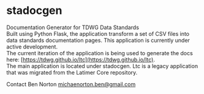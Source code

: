# stadocgen
Documentation Generator for TDWG Data Standards  
Built using Python Flask, the application transform a set of CSV files into data standards documentation pages. This application is currently under active development.  
The current iteration of the application is being used to generate the docs here: [https://tdwg.github.io/ltc](https://tdwg.github.io/ltc).  
The main application is located under stadocgen. Ltc is a legacy application that was migrated from the Latimer Core repository.

Contact
Ben Norton
michaenorton.ben@gmail.com
